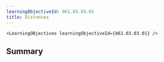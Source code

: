 ```yaml
---
learningObjectiveId: 061.03.03.01
title: Distances
---
```


```tsx eval
<LearningOBjectives learningObjectiveId={061.03.03.01} />
```

## Summary
